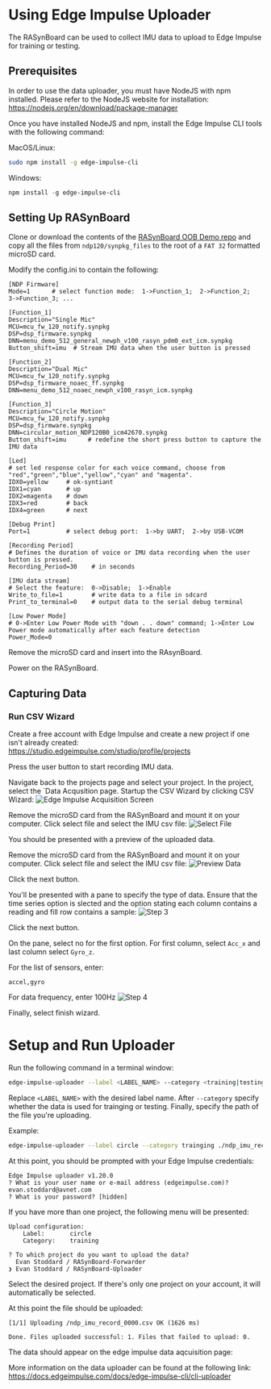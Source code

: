 # Using Edge Impulse Uploader

The RASynBoard can be used to collect IMU data to upload to Edge Impulse for training or testing.

## Prerequisites

In order to use the data uploader, you must have NodeJS with npm installed. Please refer to the NodeJS website for installation: https://nodejs.org/en/download/package-manager

Once you have installed NodeJS and npm, install the Edge Impulse CLI tools with the following command:

MacOS/Linux:

```bash
sudo npm install -g edge-impulse-cli
```

Windows:

```Powershell
npm install -g edge-impulse-cli
```
## Setting Up RASynBoard

Clone or download the contents of the [RASynBoard OOB Demo repo](https://github.com/Avnet/RASynBoard-Out-of-Box-Demo) and copy all the files from `ndp120/synpkg_files` to the root of a `FAT 32` formatted microSD card.

Modify the config.ini to contain the following:

```
[NDP Firmware]
Mode=1      # select function mode:  1->Function_1;  2->Function_2;  3->Function_3; ...

[Function_1]
Description="Single Mic"
MCU=mcu_fw_120_notify.synpkg
DSP=dsp_firmware.synpkg
DNN=menu_demo_512_general_newph_v100_rasyn_pdm0_ext_icm.synpkg
Button_shift=imu  # Stream IMU data when the user button is pressed

[Function_2]
Description="Dual Mic"
MCU=mcu_fw_120_notify.synpkg
DSP=dsp_firmware_noaec_ff.synpkg
DNN=menu_demo_512_noaec_newph_v100_rasyn_icm.synpkg

[Function_3]
Description="Circle Motion"
MCU=mcu_fw_120_notify.synpkg
DSP=dsp_firmware.synpkg
DNN=circular_motion_NDP120B0_icm42670.synpkg
Button_shift=imu      # redefine the short press button to capture the IMU data

[Led]
# set led response color for each voice command, choose from "red","green","blue","yellow","cyan" and "magenta".
IDX0=yellow     # ok-syntiant
IDX1=cyan       # up
IDX2=magenta    # down
IDX3=red        # back
IDX4=green      # next

[Debug Print]
Port=1          # select debug port:  1->by UART;  2->by USB-VCOM

[Recording Period] 
# Defines the duration of voice or IMU data recording when the user button is pressed.
Recording_Period=30    # in seconds

[IMU data stream]
# Select the feature:  0->Disable;  1->Enable
Write_to_file=1        # write data to a file in sdcard
Print_to_terminal=0    # output data to the serial debug terminal

[Low Power Mode]
# 0->Enter Low Power Mode with "down . . down" command; 1->Enter Low Power mode automatically after each feature detection 
Power_Mode=0

```
Remove the microSD card and insert into the RAsynBoard.

Power on the RASynBoard.

## Capturing Data

### Run CSV Wizard

Create a free account with Edge Impulse and create a new project if one isn't already created: https://studio.edgeimpulse.com/studio/profile/projects

Press the user button to start recording IMU data.

Navigate back to the projects page and select your project. In the project, select the `Data Acqusition page. Startup the CSV Wizard by clicking CSV Wizard:
![Edge Impulse Acquisition Screen](assets/acq_upload_button.png "Edge Impulse Acquisition Screen")

Remove the microSD card from the RASynBoard and mount it on your computer. Click select file and select the IMU csv file:
![Select File](assets/acq_select_file.png "Select File")

You should be presented with a preview of the uploaded data.

Remove the microSD card from the RASynBoard and mount it on your computer. Click select file and select the IMU csv file:
![Preview Data](assets/acq_preview.png "Preview Data")

Click the next button.

You'll be presented with a pane to specify the type of data. Ensure that the time series option is slected and the option stating each column contains a reading and fill row contains a sample:
![Step 3](assets/acq_upload_step_3.png "Step 3")

Click the next button.

On the pane, select no for the first option. For first column, select `Acc_x` and last column select `Gyro_z`.

For the list of sensors, enter:

```
accel,gyro
```

For data frequency, enter 100Hz
![Step 4](assets/acq_upload_step_4.png "Step 4")

Finally, select finish wizard.

# Setup and Run Uploader

Run the following command in a terminal window:

```bash
edge-impulse-uploader --label <LABEL_NAME> --category <training|testing> <PATH TO CSV FILE>
```

Replace `<LABEL_NAME>` with the desired label name. After `--category` specify whether the data is used for trainging or testing. Finally, specify the path of the file you're uploading. 

Example:

```bash
edge-impulse-uploader --label circle --category trainging ./ndp_imu_record_0000.csv
```

At this point, you should be prompted with your Edge Impulse credentials:

```
Edge Impulse uploader v1.20.0
? What is your user name or e-mail address (edgeimpulse.com)? evan.stoddard@avnet.com
? What is your password? [hidden]
```

If you have more than one project, the following menu will be presented:

```
Upload configuration:
    Label:       circle
    Category:    training

? To which project do you want to upload the data? 
  Evan Stoddard / RASynBoard-Forwarder 
❯ Evan Stoddard / RASynBoard-Uploader 
```

Select the desired project. If there's only one project on your account, it will automatically be selected.

At this point the file should be uploaded:

```
[1/1] Uploading /ndp_imu_record_0000.csv OK (1626 ms)

Done. Files uploaded successful: 1. Files that failed to upload: 0.
```

The data should appear on the edge impulse data aqcuisition page:

More information on the data uploader can be found at the following link: https://docs.edgeimpulse.com/docs/edge-impulse-cli/cli-uploader